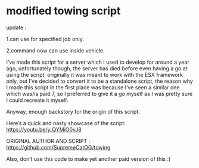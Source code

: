 # modified towing script

update :

1.can use for specified job only.

2.command now can use inside vehicle.

I’ve made this script for a server which I used to develop for around a year ago, unfortunately though, the server has died before even having a go at using the script, originally it was meant to work with the ESX framework only, but I’ve decided to convert it to be a standalone script, the reason why I made this script in the first place was because I’ve seen a similar one which was/is paid 7, so I preferred to give it a go myself as I was pretty sure I could recreate it myself.

Anyway, enough backstory for the origin of this script.

Here’s a quick and nasty showcase of the script: https://youtu.be/y_QYMiO0vJ8

ORIGINAL AUTHOR AND SCRIPT : https://github.com/SupremeCatOG/towing

Also, don’t use this code to make yet another paid version of this :)
